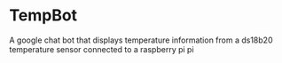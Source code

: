 TempBot
=======

A google chat bot that displays temperature information from a ds18b20 temperature sensor connected to a raspberry pi pi
